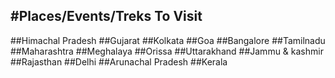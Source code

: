 #Places/Events/Treks To Visit
----
##Himachal Pradesh
##Gujarat
##Kolkata
##Goa
##Bangalore
##Tamilnadu
##Maharashtra
##Meghalaya
##Orissa
##Uttarakhand
##Jammu & kashmir
##Rajasthan
##Delhi
##Arunachal Pradesh
##Kerala
